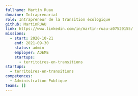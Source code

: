 ```yaml
---
fullname: Martin Ruau
domaine: Intraprenariat
role: Intrapreneur de la transition écologique
github: MartinRUAU
link: https://www.linkedin.com/in/martin-ruau-a07529155/
missions:
  - start: 2020-10-21
    end: 2021-09-30
    status: admin
    employer: ADEME
    startups:
      - territoires-en-transitions
startups:
  - territoires-en-transitions
competences:
  - Administration Publique
teams: []
---
```

